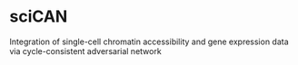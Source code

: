 # sciCAN
Integration of single-cell chromatin accessibility and gene expression data via cycle-consistent adversarial network
